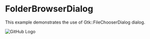 # FolderBrowserDialog

This example demonstrates the use of Gtk::FileChooserDialog dialog.

![GitHub Logo](../../docs/Pictures/FolderBrowserDialog.png)
